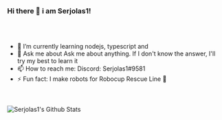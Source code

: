 ### Hi there 👋 i am Serjolas1!

<br/>
<br/>

- 🌱 I’m currently learning nodejs, typescript and
- 💬 Ask me about Ask me about anything. If I don't know the answer, I'll try my best to learn it
- 📫 How to reach me: Discord: Serjolas1#9581
- ⚡ Fun fact: I make robots for Robocup Rescue Line 🤖

<br/>
<br/>

<img align="left" alt="Serjolas1's Github Stats" src="https://github-readme-stats.vercel.app/api?username=serjolas1&show_icons=true&hide_border=true"/>
